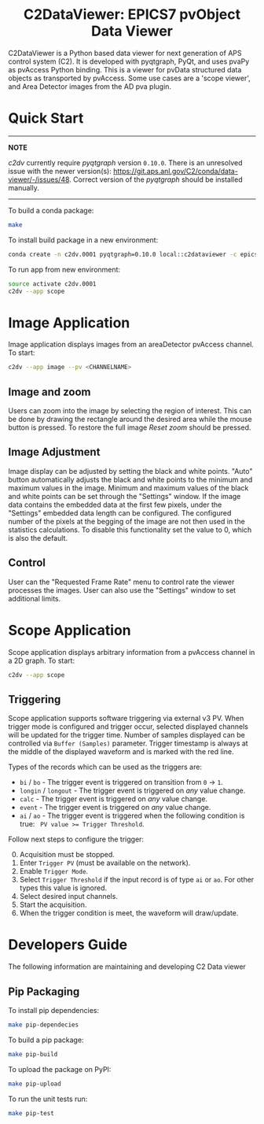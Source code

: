 <p align="center">
  <h1 align="center">C2DataViewer: EPICS7 pvObject Data Viewer</h1>
</p>

C2DataViewer is a Python based data viewer for next generation of APS control system (C2).
It is developed with pyqtgraph, PyQt, and uses pvaPy as pvAccess Python binding.
This is a viewer for pvData structured data objects as transported by pvAccess. Some use cases are a 'scope viewer',
and Area Detector images from the AD pva plugin.

# Quick Start

---
**NOTE**

*c2dv* currently require *pyqtgraph* version `0.10.0`. There is an unresolved issue with the
newer version(s): https://git.aps.anl.gov/C2/conda/data-viewer/-/issues/48.
Correct version of the *pyqtgraph* should be installed manually.

---

To build a conda package:
```bash
make
```

To install build package in a new environment:
```bash
conda create -n c2dv.0001 pyqtgraph=0.10.0 local::c2dataviewer -c epics
```

To run app from new environment:
```bash
source activate c2dv.0001
c2dv --app scope
```

# Image Application
Image application displays images from an areaDetector pvAccess channel.  To start:
```bash
c2dv --app image --pv <CHANNELNAME>
```
## Image and zoom
Users can zoom into the image by selecting the region of interest. This can be done by drawing the rectangle around the desired area while the mouse button is pressed.
To restore the full image *Reset zoom* should be pressed.

## Image Adjustment
Image display can be adjusted by setting the black and white points.  "Auto" button automatically adjusts the black and white points to the minimum and maximum values in the image.
Minimum and maximum values of the black and white points can be set through the "Settings" window.
If the image data contains the embedded data at the first few pixels, under the "Settings" embedded data length can be configured. The configured number of the pixels at the begging of the image are not then used in the statistics calculations. To disable this functionality set the value to 0, which is also the default.

## Control
User can the "Requested Frame Rate" menu to control rate the viewer processes the images.  User can also use the "Settings" window to set additional limits.

# Scope Application
Scope application displays arbitrary information from a pvAccess channel in a 2D graph. To start:

```bash
c2dv --app scope
```

## Triggering
Scope application supports software triggering via external v3 PV. When trigger mode is configured and trigger occur,
selected displayed channels will be updated for the trigger time. Number of samples displayed can be controlled via `Buffer (Samples)` parameter.
Trigger timestamp is always at the middle of the displayed waveform and is marked with the red line.

 Types of the records which can be used as the triggers are:
 - `bi` / `bo` - The trigger event is triggered on transition from `0` -> `1`.
 - `longin` / `longout` - The trigger event is triggered on *any* value change.
 - `calc` - The trigger event is triggered on *any* value change.
 - `event` - The trigger event is triggered on *any* value change.
 - `ai` / `ao` - The trigger event is triggered when the following condition is true: ` PV value >= Trigger Threshold`.

Follow next steps to configure the trigger:

0. Acquisition must be stopped.
1. Enter `Trigger PV` (must be available on the network).
2. Enable `Trigger Mode`.
3. Select `Trigger Threshold` if the input record is of type `ai` or `ao`. For other types this value is ignored.
4. Select desired input channels.
5. Start the acquisition.
6. When the trigger condition is meet, the waveform will draw/update.

# Developers Guide

The following information are maintaining and developing C2 Data viewer

## Pip Packaging

To install pip dependencies:
```bash
make pip-dependecies
```

To build a pip package:
```bash
make pip-build
```

To upload the package on PyPI:
```bash
make pip-upload
```

To run the unit tests run:
```bash
make pip-test
```

